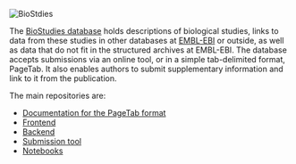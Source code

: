![BioStdies](https://wwwdev.ebi.ac.uk/biostudies/images/logo.png "BioStudies")

The [BioStudies database](https://www.ebi.ac.uk/biostudies) holds descriptions of biological studies, links to data from these studies in other databases at [EMBL-EBI](https://www.ebi.ac.uk) or outside, as well as data that do not fit in the structured archives at EMBL-EBI. The database accepts submissions via an online tool, or in a simple tab-delimited format, PageTab. It also enables authors to submit supplementary information and link to it from the publication.

The main repositories are:

- [Documentation for the PageTab format](https://ebibiostudies.github.io/page-tab-specification/)
- [Frontend](https://github.com/EBIBioStudies/ribs/)
- [Backend](https://github.com/EBIBioStudies/biostudies-backend-services)
- [Submission tool](https://github.com/EBIBioStudies/BioStudyUISub)
- [Notebooks](https://github.com/EBIBioStudies/biostudies-notebooks)
